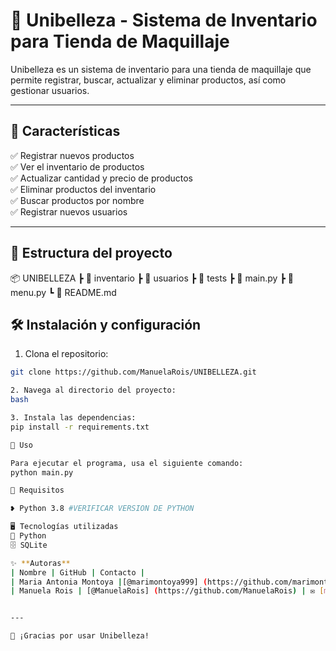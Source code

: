 # 💄 Unibelleza - Sistema de Inventario para Tienda de Maquillaje

Unibelleza es un sistema de inventario para una tienda de maquillaje que permite registrar, buscar, actualizar y eliminar productos, así como gestionar usuarios.

---

## 💖 **Características**
✅ Registrar nuevos productos  
✅ Ver el inventario de productos  
✅ Actualizar cantidad y precio de productos  
✅ Eliminar productos del inventario  
✅ Buscar productos por nombre  
✅ Registrar nuevos usuarios  

---

## 📂 **Estructura del proyecto**
📦 UNIBELLEZA
┣ 📂 inventario
┣ 📂 usuarios
┣ 📂 tests
┣ 📜 main.py
┣ 📜 menu.py
┗ 📜 README.md

## 🛠️ **Instalación y configuración**
1. Clona el repositorio:  
```bash
git clone https://github.com/ManuelaRois/UNIBELLEZA.git

2. Navega al directorio del proyecto:
bash

3. Instala las dependencias: 
pip install -r requirements.txt

🌷 Uso

Para ejecutar el programa, usa el siguiente comando:
python main.py

🌟 Requisitos

❥ Python 3.8 #VERIFICAR VERSION DE PYTHON 

🖥️ Tecnologías utilizadas
🐍 Python
🗄️ SQLite 

✨ **Autoras**  
| Nombre | GitHub | Contacto |
| Maria Antonia Montoya |[@marimontoya999] (https://github.com/marimontoya999)|✉️ [mariaa.montoyas@upb.edu.co]| 
| Manuela Rois | [@ManuelaRois] (https://github.com/ManuelaRois) | ✉️ [manuela.rois@upb.edu.com.co]


---

💖 ¡Gracias por usar Unibelleza!







